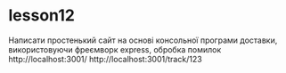 # lesson12
Написати простенький сайт на основі консольної програми доставки, використовуючи фреємворк express, обробка помилок
http://localhost:3001/
http://localhost:3001/track/123
